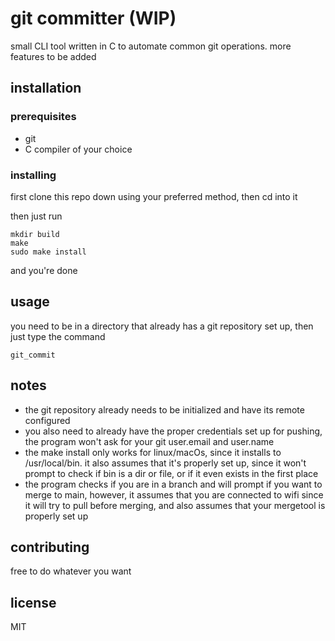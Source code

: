 # git committer (WIP)

small CLI tool written in C to automate common git operations. more features to be added

## installation
### prerequisites
 * git
 * C compiler of your choice

### installing

first clone this repo down using your preferred method, then cd into it

then just run
```
mkdir build
make
sudo make install
```
and you're done

## usage

you need to be in a directory that already has a git repository set up, then just type the command
```
git_commit
```

## notes

 * the git repository already needs to be initialized and have its remote configured
 * you also need to already have the proper credentials set up for pushing, the program won't ask for your git user.email and user.name
 * the make install only works for linux/macOs, since it installs to /usr/local/bin. it also assumes that it's properly set up, since it won't prompt to check if bin is a dir or file, or if it even exists in the first place
 * the program checks if you are in a branch and will prompt if you want to merge to main, however, it assumes that you are connected to wifi since it will try to pull before merging, and also assumes that your mergetool is properly set up

## contributing

free to do whatever you want

## license

MIT
